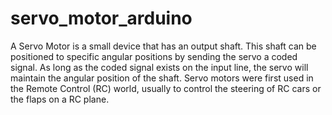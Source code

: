 # servo_motor_arduino
A Servo Motor is a small device that has an output shaft. This shaft can be positioned to specific angular positions by sending the servo a coded signal. As long as the coded signal exists on the input line, the servo will maintain the angular position of the shaft.
Servo motors were first used in the Remote Control (RC) world, usually to control the steering of RC cars or the flaps on a RC plane. 
